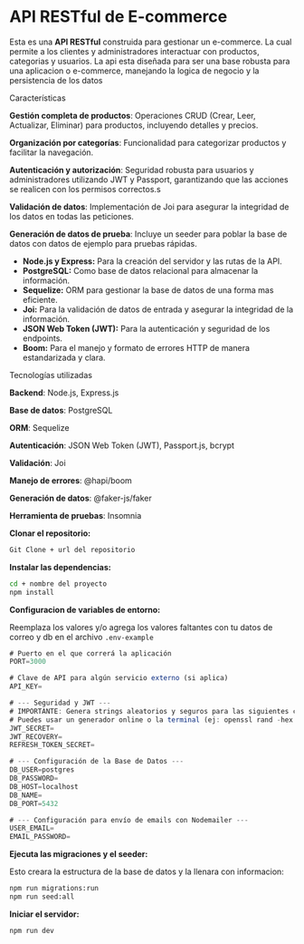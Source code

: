 # API RESTful de E-commerce

Esta es una **API RESTful** construida para gestionar un e-commerce. La cual permite a los clientes y administradores interactuar con productos, categorias y usuarios. La api esta diseñada para ser una base robusta para una aplicacion o e-commerce, manejando la logica de negocio y la persistencia de los datos

Características

**Gestión completa de productos**: Operaciones CRUD (Crear, Leer, Actualizar, Eliminar) para productos, incluyendo detalles y precios.

**Organización por categorías**: Funcionalidad para categorizar productos y facilitar la navegación.

**Autenticación y autorización**: Seguridad robusta para usuarios y administradores utilizando JWT y Passport, garantizando que las acciones se realicen con los permisos correctos.s

**Validación de datos**: Implementación de Joi para asegurar la integridad de los datos en todas las peticiones.

**Generación de datos de prueba**: Incluye un seeder para poblar la base de datos con datos de ejemplo para pruebas rápidas.

- **Node.js y Express:** Para la creación del servidor y las rutas de la API.
- **PostgreSQL:** Como base de datos relacional para almacenar la información.
- **Sequelize:** ORM para gestionar la base de datos de una forma mas eficiente.
- **Joi:** Para la validación de datos de entrada y asegurar la integridad de la información.
- **JSON Web Token (JWT):** Para la autenticación y seguridad de los endpoints.
- **Boom:** Para el manejo y formato de errores HTTP de manera estandarizada y clara.

Tecnologías utilizadas

**Backend**: Node.js, Express.js

**Base de datos**: PostgreSQL

**ORM**: Sequelize

**Autenticación**: JSON Web Token (JWT), Passport.js, bcrypt

**Validación**: Joi

**Manejo de errores**: @hapi/boom

**Generación de datos**: @faker-js/faker

**Herramienta de pruebas**: Insomnia

**Clonar el repositorio:**

```bash
Git Clone + url del repositorio
```

**Instalar las dependencias:**

```bash
cd + nombre del proyecto
npm install
```

**Configuracion de variables de entorno:**

Reemplaza los valores y/o agrega los valores faltantes con tu datos de correo y db en el archivo `.env-example`

```javascript
# Puerto en el que correrá la aplicación
PORT=3000

# Clave de API para algún servicio externo (si aplica)
API_KEY=

# --- Seguridad y JWT ---
# IMPORTANTE: Genera strings aleatorios y seguros para las siguientes claves.
# Puedes usar un generador online o la terminal (ej: openssl rand -hex 32)
JWT_SECRET=
JWT_RECOVERY=
REFRESH_TOKEN_SECRET=

# --- Configuración de la Base de Datos ---
DB_USER=postgres
DB_PASSWORD=
DB_HOST=localhost
DB_NAME=
DB_PORT=5432

# --- Configuración para envío de emails con Nodemailer ---
USER_EMAIL=
EMAIL_PASSWORD=
```

**Ejecuta las migraciones y el seeder:**

Esto creara la estructura de la base de datos y la llenara con informacion:

```bash
npm run migrations:run
npm run seed:all
```

**Iniciar el servidor:**

```bash
npm run dev
```

